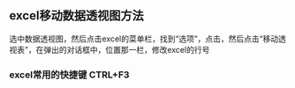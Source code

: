 ## excel移动数据透视图方法
选中数据透视图，然后点击excel的菜单栏，找到“选项”，点击，然后点击“移动透视表”，在弹出的对话框中，位置那一栏，修改excel的行号

### excel常用的快捷键 CTRL+F3
